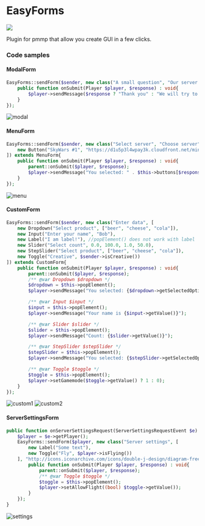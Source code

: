 # EasyForms
[![](https://poggit.pmmp.io/shield.state/EasyForms)](https://poggit.pmmp.io/p/EasyForms)

Plugin for pmmp that allow you create GUI in a few clicks.
### Code samples
#### ModalForm
```php
EasyForms::sendForm($sender, new class("A small question", "Our server is cool?") extends ModalForm{
	public function onSubmit(Player $player, $response) : void{
		$player->sendMessage($response ? "Thank you" : "We will try to become better");
	}
});
```
![modal](https://i.imgur.com/eI2xaBL.png)
#### MenuForm
```php
EasyForms::sendForm($sender, new class("Select server", "Choose server", [
	new Button("SkyWars #1", "https://d1u5p3l4wpay3k.cloudfront.net/minecraft_gamepedia/1/19/Melon.png")
]) extends MenuForm{
	public function onSubmit(Player $player, $response) : void{
		parent::onSubmit($player, $response);
		$player->sendMessage("You selected: " . $this->buttons[$response]->getText());
	}
});
```
![menu](https://i.imgur.com/QewDqkc.png)
#### CustomForm
```php
EasyForms::sendForm($sender, new class("Enter data", [
	new Dropdown("Select product", ["beer", "cheese", "cola"]),
	new Input("Enter your name", "Bob"),
	new Label("I am label!"), //popElement() does not work with label
	new Slider("Select count", 0.0, 100.0, 1.0, 50.0),
	new StepSlider("Select product", ["beer", "cheese", "cola"]),
	new Toggle("Creative", $sender->isCreative())
]) extends CustomForm{
	public function onSubmit(Player $player, $response) : void{
		parent::onSubmit($player, $response);
		/** @var Dropdown $dropdown */
		$dropdown = $this->popElement();
		$player->sendMessage("You selected: {$dropdown->getSelectedOption()}");

		/** @var Input $input */
		$input = $this->popElement();
		$player->sendMessage("Your name is {$input->getValue()}");

		/** @var Slider $slider */
		$slider = $this->popElement();
		$player->sendMessage("Count: {$slider->getValue()}");

		/** @var StepSlider $stepSlider */
		$stepSlider = $this->popElement();
		$player->sendMessage("You selected: {$stepSlider->getSelectedOption()}");

		/** @var Toggle $toggle */
		$toggle = $this->popElement();
		$player->setGamemode($toggle->getValue() ? 1 : 0);
	}
});
```
![custom1](https://i.imgur.com/biAoc91.png)
![custom2](https://i.imgur.com/AFkpS7b.png)
#### ServerSettingsForm
```php
public function onServerSettingsRequest(ServerSettingsRequestEvent $e) : void{
	$player = $e->getPlayer();
	EasyForms::sendForm($player, new class("Server settings", [
		new Label("Some text"),
		new Toggle("Fly", $player->isFlying())
	], "http://icons.iconarchive.com/icons/double-j-design/diagram-free/128/settings-icon.png") extends ServerSettingsForm{
		public function onSubmit(Player $player, $response) : void{
			parent::onSubmit($player, $response);
			/** @var Toggle $toggle */
			$toggle = $this->popElement();
			$player->setAllowFlight((bool) $toggle->getValue());
		}
	});
}
```
![settings](https://i.imgur.com/Yic6LuA.png)
